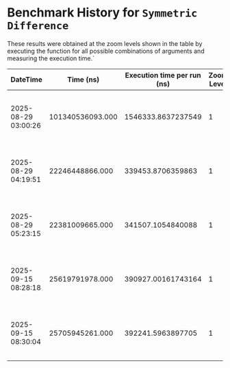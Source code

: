 # Benchmark History for `Symmetric Difference`

These results were obtained at the zoom levels shown in the table by executing the function for all possible combinations of arguments and measuring the execution time.`

| DateTime | Time (ns) | Execution time per run (ns) | Zoom Level | Operation Count | Remarks |
|----------|----------|-----------------------|------------|----------------|--------|
| 2025-08-29 03:00:26 | 101340536093.000 | 1546333.8637237549 | 1 | 65536 | Only voxels with an elevation of zero or higher are considered. |
| 2025-08-29 04:19:51 | 22246448866.000 | 339453.8706359863 | 1 | 65536 | Only voxels with an elevation of zero or higher are considered. |
| 2025-08-29 05:23:15 | 22381009665.000 | 341507.1054840088 | 1 | 65536 | Only voxels with an elevation of zero or higher are considered. |
| 2025-09-15 08:28:18 | 25619791978.000 | 390927.00161743164 | 1 | 65536 | Only voxels with an elevation of zero or higher are considered. |
| 2025-09-15 08:30:04 | 25705945261.000 | 392241.5963897705 | 1 | 65536 | Only voxels with an elevation of zero or higher are considered. |
